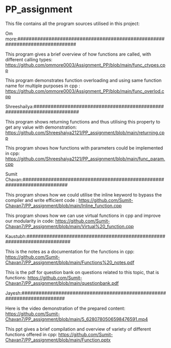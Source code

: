 # PP_assignment
This file contains all the program sources 
utilised in this project:

Om more:#############################################################################

This program gives a brief overview of how functions are called, with different calling types:
https://github.com/ommore0003/Assignment_PP/blob/main/func_ctypes.cpp

This program demonstrates function overloading and using same function name for multiple purposes in cpp :
https://github.com/ommore0003/Assignment_PP/blob/main/func_overlod.cpp

Shreeshailya:########################################################################

This program shows returning functions and thus utilising this property to get any value with demonstration:
https://github.com/Shreeshaiya2121/PP_assignment/blob/main/returning.cpp

This program shows how functions with parameters could be implemented in cpp:
https://github.com/Shreeshaiya2121/PP_assignment/blob/main/func_param.cpp

Sumit Chavan:########################################################################

This program shows how we could utilise the inline keyword to bypass the compiler and write efficient code :
https://github.com/Sumit-Chavan7/PP_assignment/blob/main/Inline_function.cpp

This program shows how we can use virtual functions in cpp and improve our modularity in code:
https://github.com/Sumit-Chavan7/PP_assignment/blob/main/Virtual%20_function.cpp

Kaustubh:########################################################################

This is the notes as a documentation for the functions in cpp:
https://github.com/Sumit-Chavan7/PP_assignment/blob/main/Functions%20_notes.pdf

This is the pdf for question bank on questions related to this topic, that is functions:
https://github.com/Sumit-Chavan7/PP_assignment/blob/main/questionbank.pdf

Jayesh:########################################################################

Here is the video demonstration of the prepared content:
https://github.com/Sumit-Chavan7/PP_assignment/blob/main/5_6280780506598476591.mp4

This ppt gives a brief compilation and overview of variety of different functions offered in cpp:
https://github.com/Sumit-Chavan7/PP_assignment/blob/main/Function.pptx

